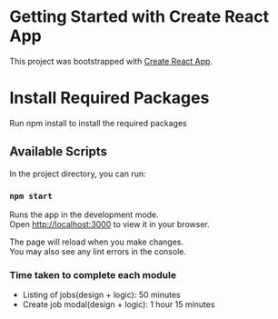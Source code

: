# Getting Started with Create React App

This project was bootstrapped with [Create React App](https://github.com/facebook/create-react-app).

# Install Required Packages

Run npm install to install the required packages

## Available Scripts

In the project directory, you can run:

### `npm start`

Runs the app in the development mode.\
Open [http://localhost:3000](http://localhost:3000) to view it in your browser.

The page will reload when you make changes.\
You may also see any lint errors in the console.

### Time taken to complete each module

- Listing of jobs(design + logic): 50 minutes
- Create job modal(design + logic): 1 hour 15 minutes

